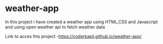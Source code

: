 # weather-app

In this project i have created a weather app using HTML,CSS and Javascript and using open weather api to fetch weather data 

Link to acces this project -https://coderkapil.github.io/weather-app/
